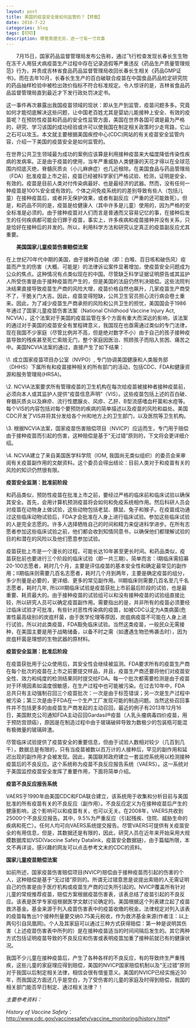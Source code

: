 ```yaml
---
layout: post
title: 美国的疫苗安全是如何监管的？【转载】
date: 2018-7-22
categories: blog
tags: [叨叨]
description: 哪管真理无穷，进一寸有一寸欢喜　
---
```


　　7月15日，国家药品监督管理局发布公告称，通过飞行检查发现长春长生生物在冻干人用狂犬病疫苗生产过程中存在记录造假等严重违反《药品生产质量管理规范》行为，并责成吉林省食品药品监督管理局收回长春长生相关《药品GMP证书》。而在去年10月，长春长生生产的百白破联合疫苗在中国食品药品检定研究院的药品抽样检验中被检出效价指标不符合标准规定。令人惊讶的是，吉林省食品药品监督管理局直到最近才下发行政处罚决定书。

​	这一事件再次暴露出我国疫苗领域的现状：即从生产到监管，疫苗问题多多。究竟如何才能彻底解决这些问题，让中国老百姓尤其是婴幼儿能接种上安全、有效的疫苗呢？在预防性疫苗和药品的安全性监管方面，美国在世界各国可谓是最为严格的，研究、学习该国的成功经验或许可以使我国在制定相关政策时少走弯路，它山之石可以攻玉。本文就主要根据美国疾控中心(CDC)网站的有关疫苗安全监管内容，介绍一下美国的疫苗安全是如何监管的。

​	在世界公共卫生领域最为成功的案例应该算是利用接种疫苗来大幅度降低传染性疾病的发病率。正是由于疫苗的使用，当年严重威胁人类健康的天花才得以在全球范围内彻底灭绝，脊髓灰质炎（小儿麻痹症）也几近根除。在美国食品与药品管理局（FDA）批准疫苗上市之前，疫苗已经被科学家们严格试验、检测，证明是安全、有效的。疫苗是目前人类对付传染病最好、也是最经济的武器。然而，没有任何一种疫苗是100%安全或有效的。个体之间免疫系统的的差别导致有些人（包括儿童）在接种疫苗后，或者并无保护效果，或者有副反应（严重的还可能致死）。但是，和药品不同的是，疫苗是给健康人（其中许多是儿童）使用的，因为严格的安全标准是必须的。由于接种疫苗对人们而言是普通而又容易记忆的事，在接种后发生的任何疾病都可能会归罪于疫苗，事实上，许多疾病和疫苗接种并没有关系，只是恰好在接种后的并发的。所以，利用科学方法和研究认定真正的疫苗副反应尤其重要。　　

　　**美国国家儿童疫苗伤害赔偿法案**

在上世纪70年代中期的美国，由于接种百白破（即：白喉、百日咳和破伤风）疫苗而产生的伤害（大概、可能是）的法律诉讼案件显著增加，使疫苗安全问题成为公众的焦点。这种情况有点类似现在的中国。尽管缺乏科学证据证明原告或其监护人所受伤害是由于接种疫苗而产生的，但是美国的法庭仍然判决赔偿。这些法院判决结果直接导致疫苗生产商的风险大增，疫苗价格自然也飙升，几家疫苗生产商受不了，干脆关门大吉。因此，疫苗变得短缺，公共卫生官员担心流行病会卷土重来。因此，为了减少疫苗生产商承担的风险和公共卫生的担忧，美国国会于1986年通过了国家儿童疫苗伤害法案（National Childhood Vaccine Injury Act, NCVIA），这个法案对于美国的疫苗监管在多个方面有重大而深远的影响，该法案的通过对于美国的疫苗安全有里程碑意义，我国现在也亟需通过类似的专门法律，现在我国不少家庭（尽管比例并不高，但是绝对数字不小）由于自己的孩子接种疫苗导致的残疾甚至死亡索赔无门，整个家庭因医治、照顾孩子而陷入贫困、痛苦之中。美国NCVIA法案的通过，直接产生了如下结果：

\1. 成立国家疫苗项目办公室（NVPO）, 专门协调美国健康和人类服务部（DHHS）下属所有和疫苗接种相关的所有部门的活动，包括CDC、FDA和健康资源和服务管理局(HRSA)。

\2. NCVIA法案要求所有管理疫苗的卫生机构在每次给疫苗被接种者接种疫苗前，必须向本人或其监护人提供“疫苗信息声明”（VIS）。这些疫苗包括上述的百白破、脊髓灰质炎以及麻疹、流行性腮腺炎、风疹、乙肝、B型流感嗜血杆菌和水痘等。每个VIS的内容包括对每个要预防的疾病的简单描述以及疫苗的风险和益处。美国CDC开发了VIS并将其分发给各个州和地方上的卫生部门，以及医院等卫生机构。

\3. 根据NCVIA法案，国家疫苗伤害赔偿项目（NVICP）应运而生，专门用于赔偿由于接种疫苗而引起的伤害，这种赔偿是基于“无过错”原则的，下文将会更详细介绍。

\4. NCVIA建立了来自美国医学科学院（IOM, 我国尚无类似组织）的委员会来审阅有关疫苗副作用的文献资料。这个委员会得出结论：目前人类对于和疫苗有关的风险的知识仍然很有限。

**疫苗安全监测：批准前阶段**

和药品类似，预防性疫苗在批准上市之前，要经过严格的临床前和临床试验以确保其安全。首先，会用计算机预测疫苗将会如何和免疫系统相作用。然后科研人员会对疫苗在动物身上做试验，这些动物包括老鼠、豚鼠、兔子和猴子。在疫苗成功通过这些临床动物试验后，FDA才会批准在人身上进行临床试验。参加这些临床试验的人是完全志愿的。许多人选择牺牲自己的时间和精力来促进科学进步。在所有志愿者参加这些临床试验之前，他们都会收到知情同意书，以确保他们都理解试验的目的和潜在的风险以及他们愿意参加试验。

疫苗获批上市是一个漫长的过程，可能长达10年甚至更长时间。和药品类似，疫苗获批前也要进行三个阶段的临床试验（即一共三期）。简单而言：I期临床需招募20-100志愿者，耗时几个月，主要是评估疫苗的基本安全性和确定最常见的副作用；II期临床则需要几百名志愿者，耗时几个月到两年，主要是确定疫苗的组分，多少剂量是必要的，更详细、更多的常见副作用。III期临床则需要几百名至几千名志愿者，耗时几年, 所以III期临床试验是疫苗获批上市前最后阶段的试验，也是最重要、耗资最大的。由于接种疫苗的试验组可以和没有接种疫苗的试验组直接比较，所以研究人员可以确定疫苗副作用。需要指出的是，并非所有的疫苗必须要经过临床试验才可批准，有些针对恶性传染病的疫苗，如被CDC认定为A类病菌(危害性最高级别)的炭疽杆菌，由于医学伦理等原因，炭疽病疫苗不可能在人身上进行试验，所以对此类疫苗，FDA豁免临床试验。当然这类疫苗，一般民众无需接种，在美国主要是用于战略储备，以备不时之需（如遭遇生物恐怖袭击时），因为炭疽杆菌是理想的生物武器的原材料。

**疫苗安全监测：批准后阶段**

在疫苗获批用于公众使用后，其安全性会继续被监测。FDA要求所有的疫苗生产商在每个批次的疫苗在上市之前要提交样品，并且，疫苗生产商还要将他们对疫苗安全性、效力和纯度的检测结果同时提交给FDA。每一个批次都需要检测是由于疫苗对于环境因素如温度很敏感，在生产过程中也可能被污染。在过去10年中，FDA总共只有主动强制召回三个疫苗批次：一次是由于标签错误；另一次是生产过程中被污染；第三次是由于FDA在一个生产工厂发现可能的制造问题。当然这些召回事件并不包括更多的由疫苗生产商发起的主动召回，最近的例子有2013年12月16日，美国默克公司通知FDA主动召回Gardasil®疫苗（人乳头瘤病毒四价疫苗，用于预防宫颈癌），原因是在制造过程中由于玻璃破碎导致为数极少的包装瓶可能混有极微量的玻璃碎渣。

尽管临床试验提供了疫苗安全的重要信息，但由于试验人数相对较少（几百到几千），数据总是有限的，只有当疫苗被数以百万计的人接种后，罕见的副作用和延迟出现的副作用才会被发现。因此，美国联邦政府建立一套监控系统用以检测接种疫苗后的不良反应。这个系统称为疫苗不良反应报告系统（VAERS）。这一系统对于美国监控疫苗安全发挥了重要作用，下面将简单介绍。

**疫苗不良反应报告系统**

VAERS于1990年由美国CDC和FDA联合建立，该系统用于收集和分析目前与美国批准的所有疫苗有关的不良反应（副作用）。不良反应定义为在接种疫苗后产生的健康影响，这个影响可以和疫苗有关，也可以无关。在2008年，VAERS共收到25000个不良反应报告。其中，9.5%为严重反应（引起残疾、住院、威胁生命的疾病和死亡）。任何人均可向VAERS系统提交报告。尽管VAERS可提供有关疫苗安全的有用信息，但是，其数据还是有限的，因此，研究人员在近年来开始采用大规模数据库如VSD(Vaccine Safety Datalink，疫苗安全数据链)，由于篇幅所限，本文不再详谈，感兴趣的网友可以点击参考文末的CDC的资料。

**国家儿童疫苗赔偿法案**

如前所述，国家疫苗伤害赔偿项目(NVICP)赔偿由于接种疫苗而引起的伤害的个人，这种赔偿是基于“无过错”原则的。所谓无过错意思是说提出索赔的人无需证明自己的伤害是由于医疗机构或疫苗生产商的过失所引起的。NVICP覆盖所有针对儿童的常规推荐疫苗，赔偿方案根据疫苗伤害表，该表总结了疫苗引起的不良反应。该表是医学专家组根据医学文献讨论确定的。美国根据这个列表建立起了疫苗救济基金。基金来源于列入疫苗伤害表中的疫苗收缴的税金。法律规定对列入该表的疫苗每售出1个接种剂量要交纳0.75美元税收，作为救济基金来源(作者注：以上两句引自凤凰网)。个人及其家庭可以通过三种方式获得赔偿：第一种是说明其伤害（上述疫苗伤害表中所列的）是在接种疫苗适当的时间间隔后发生的。其它两种方式包括证明疫苗导致的不良反应和伤害或表明疫苗加重了接种前就已有的健康状况。

我国不少儿童在接种疫苗后，产生了各种各样的不良反应，有的导致终生严重残疾，这些儿童的家庭理应得到赔偿，美国的NVICP国家赔偿机制以及“无过错”原则对于我国以后制定相关法律，相信会很有借鉴意义。美国的NVICP已经实施近30年，而我国这方面还几乎是空白，为了受伤害的儿童的家庭及时得到赔偿，我国的相关部门能否早日制定、通过相关法律？！

*主要参考资料：*

*History of Vaccine Safety*：http://www.cdc.gov/vaccinesafety/vaccine_monitoring/history.html*